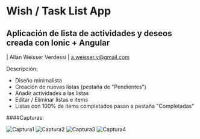 ﻿# Wish / Task List App

## Aplicación de lista de actividades y deseos creada con Ionic + Angular
| Allan Weisser Verdessi
| a.weisser.v@gmail.com


Descripción:

  - Diseño minimalista
  - Creación de nuevas listas (pestaña de "Pendientes")
  - Añadir actividades a las listas
  - Editar / Eliminar listas e items
  - Listas con 100% de items completados pasan a pestaña "Completadas"
  
  ####Capturas:
 

![Captura1](https://user-images.githubusercontent.com/19677373/87348856-6d823b00-c523-11ea-8b16-d20bda3cfb75.PNG)
![Captura2](https://user-images.githubusercontent.com/19677373/87348859-6e1ad180-c523-11ea-88b9-448f23859af0.PNG)
![Captura3](https://user-images.githubusercontent.com/19677373/87348861-6e1ad180-c523-11ea-893d-5580ac5db859.PNG)
![Captura4](https://user-images.githubusercontent.com/19677373/87348863-6eb36800-c523-11ea-82a0-9a2949e007a7.PNG)
